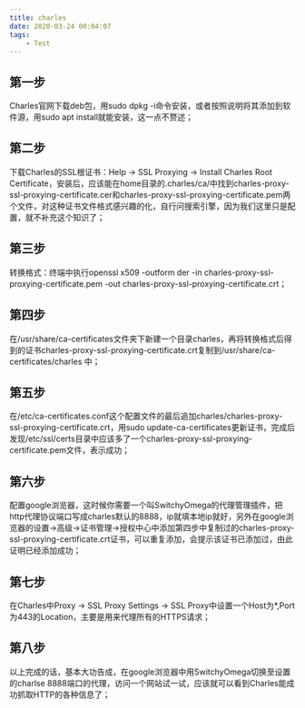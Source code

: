 ```yaml
---
title: charles
date: 2020-03-24 00:04:07
tags: 
    - Test
---
```

## 第一步
Charles官网下载deb包，用sudo dpkg -i命令安装，或者按照说明将其添加到软件源，用sudo apt install就能安装，这一点不赘述；

## 第二步
下载Charles的SSL根证书：Help -> SSL Proxying -> Install Charles Root Certificate，安装后，应该能在home目录的.charles/ca/中找到charles-proxy-ssl-proxying-certificate.cer和charles-proxy-ssl-proxying-certificate.pem两个文件，对这种证书文件格式感兴趣的化，自行问搜索引擎，因为我们这里只是配置，就不补充这个知识了；

## 第三步
转换格式：终端中执行openssl x509 -outform der -in charles-proxy-ssl-proxying-certificate.pem -out charles-proxy-ssl-proxying-certificate.crt；

## 第四步
在/usr/share/ca-certificates文件夹下新建一个目录charles，再将转换格式后得到的证书charles-proxy-ssl-proxying-certificate.crt复制到/usr/share/ca-certificates/charles 中；

## 第五步 
在/etc/ca-certificates.conf这个配置文件的最后追加charles/charles-proxy-ssl-proxying-certificate.crt，用sudo update-ca-certificates更新证书，完成后发现/etc/ssl/certs目录中应该多了一个charles-proxy-ssl-proxying-certificate.pem文件，表示成功；

## 第六步
配置google浏览器，这时候你需要一个叫SwitchyOmega的代理管理插件，把http代理协议端口写成charles默认的8888，ip就填本地ip就好，另外在google浏览器的设置->高级->证书管理->授权中心中添加第四步中复制过的charles-proxy-ssl-proxying-certificate.crt证书，可以重复添加，会提示该证书已添加过，由此证明已经添加成功；

## 第七步 
在Charles中Proxy -> SSL Proxy Settings -> SSL Proxy中设置一个Host为*,Port为443的Location，主要是用来代理所有的HTTPS请求；

## 第八步
以上完成的话，基本大功告成，在google浏览器中用SwitchyOmega切换至设置的charlse 8888端口的代理，访问一个网站试一试，应该就可以看到Charles能成功抓取HTTP的各种信息了；